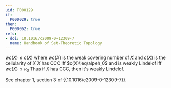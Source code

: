 ```yaml
---
uid: T000129
if:
  P000029: true
then:
  P000062: true
refs:
- doi: 10.1016/c2009-0-12309-7
  name: Handbook of Set-Theoretic Topology
---
```


$wc(X)\leq c(X)$ where $wc(X)$ is the weak covering number of $X$ and $c(X)$ is the cellularity of $X$
$X$ has CCC iff $c(X)\leq\alpeh_0$ and is weakly Lindelof iff $wc(X)\leq \aleph_0$
Thus if $X$ has CCC, then it's weakly Lindelof.

See chapter 1, section 3 of {{10.1016/c2009-0-12309-7}}.
